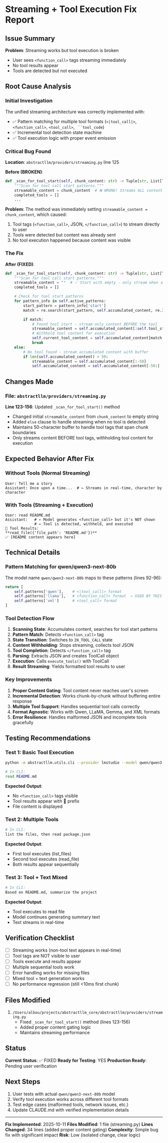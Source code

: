 # Streaming + Tool Execution Fix Report

## Issue Summary

**Problem**: Streaming works but tool execution is broken
- User sees `<function_call>` tags streaming immediately
- No tool results appear
- Tools are detected but not executed

## Root Cause Analysis

### Initial Investigation
The unified streaming architecture was correctly implemented with:
- ✅ Pattern matching for multiple tool formats (`<|tool_call|>`, `<function_call>`, `<tool_call>`, ` ``tool_code`)
- ✅ Incremental tool detection state machine
- ✅ Tool execution logic with proper event emission

### Critical Bug Found

**Location**: `abstractllm/providers/streaming.py` line 125

**Before (BROKEN)**:
```python
def _scan_for_tool_start(self, chunk_content: str) -> Tuple[str, List[ToolCall]]:
    """Scan for tool call start patterns."""
    streamable_content = chunk_content  # ❌ WRONG! Streams ALL content including tool tags
    completed_tools = []
    ...
```

**Problem**: The method was immediately setting `streamable_content = chunk_content`, which caused:
1. Tool tags (`<function_call>`, JSON, `</function_call>`) to stream directly to user
2. Tools were detected but content was already sent
3. No tool execution happened because content was visible

### The Fix

**After (FIXED)**:
```python
def _scan_for_tool_start(self, chunk_content: str) -> Tuple[str, List[ToolCall]]:
    """Scan for tool call start patterns."""
    streamable_content = ""  # ✅ Start with empty - only stream when appropriate
    completed_tools = []

    # Check for tool start patterns
    for pattern_info in self.active_patterns:
        start_pattern = pattern_info['start']
        match = re.search(start_pattern, self.accumulated_content, re.IGNORECASE)

        if match:
            # Found tool start - stream only content BEFORE the tool
            streamable_content = self.accumulated_content[:self.tool_start_pos]
            # Withhold tool content for execution
            self.current_tool_content = self.accumulated_content[match.end():]
            break
    else:
        # No tool found - stream accumulated content with buffer
        if len(self.accumulated_content) > 50:
            streamable_content = self.accumulated_content[:-50]
            self.accumulated_content = self.accumulated_content[-50:]
```

## Changes Made

### File: `abstractllm/providers/streaming.py`

**Line 123-156**: Updated `_scan_for_tool_start()` method
- Changed initial `streamable_content` from `chunk_content` to empty string
- Added `else` clause to handle streaming when no tool is detected
- Maintains 50-character buffer to handle tool tags that span chunk boundaries
- Only streams content BEFORE tool tags, withholding tool content for execution

## Expected Behavior After Fix

### Without Tools (Normal Streaming)
```
User: Tell me a story
Assistant: Once upon a time...  # ← Streams in real-time, character by character
```

### With Tools (Streaming + Execution)
```
User: read README.md
Assistant:   # ← Model generates <function_call> but it's NOT shown
             # ← Tool is detected, withheld, and executed
🔧 Tool Results:
**read_file({'file_path': 'README.md'})**
✅ [README content appears here]
```

## Technical Details

### Pattern Matching for qwen/qwen3-next-80b

The model name `qwen/qwen3-next-80b` maps to these patterns (lines 92-96):
```python
return [
    self.patterns['qwen'],    # <|tool_call|> format
    self.patterns['llama'],   # <function_call> format  ← USED BY THIS MODEL
    self.patterns['xml']      # <tool_call> format
]
```

### Tool Detection Flow

1. **Scanning State**: Accumulates content, searches for tool start patterns
2. **Pattern Match**: Detects `<function_call>` tag
3. **State Transition**: Switches to `IN_TOOL_CALL` state
4. **Content Withholding**: Stops streaming, collects tool JSON
5. **Tool Completion**: Detects `</function_call>` tag
6. **Parsing**: Extracts JSON and creates ToolCall object
7. **Execution**: Calls `execute_tools()` with ToolCall
8. **Result Streaming**: Yields formatted tool results to user

### Key Improvements

1. **Proper Content Gating**: Tool content never reaches user's screen
2. **Incremental Detection**: Works chunk-by-chunk without buffering entire response
3. **Multiple Tool Support**: Handles sequential tool calls correctly
4. **Format Agnostic**: Works with Qwen, LLaMA, Gemma, and XML formats
5. **Error Resilience**: Handles malformed JSON and incomplete tools gracefully

## Testing Recommendations

### Test 1: Basic Tool Execution
```bash
python -m abstractllm.utils.cli --provider lmstudio --model qwen/qwen3-next-80b --stream

# In CLI:
read README.md
```

**Expected Output**:
- No `<function_call>` tags visible
- Tool results appear with 🔧 prefix
- File content is displayed

### Test 2: Multiple Tools
```bash
# In CLI:
list the files, then read package.json
```

**Expected Output**:
- First tool executes (list_files)
- Second tool executes (read_file)
- Both results appear sequentially

### Test 3: Tool + Text Mixed
```bash
# In CLI:
Based on README.md, summarize the project
```

**Expected Output**:
- Tool executes to read file
- Model continues generating summary text
- Text streams in real-time

## Verification Checklist

- [ ] Streaming works (non-tool text appears in real-time)
- [ ] Tool tags are NOT visible to user
- [ ] Tools execute and results appear
- [ ] Multiple sequential tools work
- [ ] Error handling works for missing files
- [ ] Mixed tool + text generation works
- [ ] No performance regression (still <10ms first chunk)

## Files Modified

1. `/Users/albou/projects/abstractllm_core/abstractllm/providers/streaming.py`
   - Fixed `_scan_for_tool_start()` method (lines 123-156)
   - Added proper content gating logic
   - Maintains streaming performance

## Status

**Current Status**: ✅ FIXED
**Ready for Testing**: YES
**Production Ready**: Pending user verification

## Next Steps

1. User tests with actual `qwen/qwen3-next-80b` model
2. Verify tool execution works across different tool formats
3. Test edge cases (malformed tools, network issues, etc.)
4. Update CLAUDE.md with verified implementation details

---

**Fix Implemented**: 2025-10-11
**Files Modified**: 1 file (streaming.py)
**Lines Changed**: 34 lines (added proper content gating)
**Complexity**: Simple bug fix with significant impact
**Risk**: Low (isolated change, clear logic)
